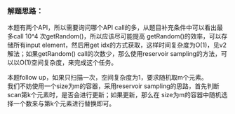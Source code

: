 ### 解题思路：
本题有两个API，所以需要询问哪个API call的多，从题目补充条件中可以看出最多call 10^4 次getRandom()，所以应该尽可能提高
getRandom()的效率，可以存储所有input element，然后用get idx的方式获取，这样时间复杂度为O(1)，见v2解法；如果getRandom()
 call的次数少，那么使用reservoir sampling的方法，可以以O(1)空间复杂度，来完成这个任务。  

本题follow up，如果只扫描一次，空间复杂度为1，要求随机取m个元素。  
我们不妨使用一个size为m的容器，采用reservoir sampling的思路，首先判断scan第k个元素时，是否会进行更新；如果更新，那么在
size为m的容器中随机选择一个数来与第k个元素进行替换即可。